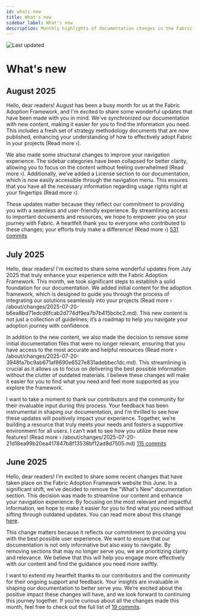 ```yaml
---
id: whats-new
title: What's new
sidebar_label: What's new
description: Monthly highlights of documentation changes in the Fabric Adoption Framework.
---
```


![Last updated](https://img.shields.io/badge/last%20updated-"2025--08--08-brightgreen)

# What's new

## August 2025

Hello, dear readers! August has been a busy month for us at the Fabric Adoption Framework, and I'm excited to share some wonderful updates that have been made with you in mind. We've synchronized our documentation with new content, making it easier for you to find the information you need. This includes a fresh set of strategy methodology documents that are now published, enhancing your understanding of how to effectively adopt Fabric in your projects (Read more ›). 

We also made some structural changes to improve your navigation experience. The sidebar categories have been collapsed for better clarity, allowing you to focus on the content without feeling overwhelmed (Read more ›). Additionally, we’ve added a License section to our documentation, which is now easily accessible through the navigation menu. This ensures that you have all the necessary information regarding usage rights right at your fingertips (Read more ›). 

These updates matter because they reflect our commitment to providing you with a seamless and user-friendly experience. By streamlining access to important documents and resources, we hope to empower you on your journey with Fabric. A heartfelt thank you to everyone who contributed to these changes; your efforts truly make a difference! (Read more ›) [531 commits](https://github.com/TheTrustedAdvisor/FabricAdoptionFramework/commits/main?since=2025-08-01&until=2025-08-31)

## July 2025

Hello, dear readers! I'm excited to share some wonderful updates from July 2025 that truly enhance your experience with the Fabric Adoption Framework. This month, we took significant steps to establish a solid foundation for our documentation. We added initial content for the adoption framework, which is designed to guide you through the process of integrating our solutions seamlessly into your projects (Read more › /about/changes/2025-07-20-b6ea8bd71edcd6fcab2d774df9ea7b7b415bcbc2.md). This new content is not just a collection of guidelines; it’s a roadmap to help you navigate your adoption journey with confidence.

In addition to the new content, we also made the decision to remove some initial documentation files that were no longer relevant, ensuring that you have access to the most accurate and helpful resources (Read more › /about/changes/2025-07-20-3948fa7bc9ab671af8690e6527e831adebbec1dc.md). This streamlining is crucial as it allows us to focus on delivering the best possible information without the clutter of outdated materials. I believe these changes will make it easier for you to find what you need and feel more supported as you explore the framework.

I want to take a moment to thank our contributors and the community for their invaluable input during this process. Your feedback has been instrumental in shaping our documentation, and I’m thrilled to see how these updates will positively impact your experience. Together, we’re building a resource that truly meets your needs and fosters a supportive environment for all users. I can’t wait to see how you utilize these new features! (Read more › /about/changes/2025-07-20-21d18ea99b20ea417847b8f13538bf12ad8d7505.md) [115 commits](https://github.com/TheTrustedAdvisor/FabricAdoptionFramework/commits/main?since=2025-07-01&until=2025-07-31)

## June 2025

Hello, dear readers! I’m excited to share some recent changes that have taken place on the Fabric Adoption Framework website this June. In a significant shift, we’ve decided to remove the "What's New" documentation section. This decision was made to streamline our content and enhance your navigation experience. By focusing on the most relevant and impactful information, we hope to make it easier for you to find what you need without sifting through outdated updates. You can read more about this change [here](https://fabricadoptionframework.com/about/changes/2025-06-03-5a7d4f72ccbbd73c700b77c1b485216d1e29c0ea.md).

This change matters because it reflects our commitment to providing you with the best possible user experience. We want to ensure that our documentation is not only informative but also easy to navigate. By removing sections that may no longer serve you, we are prioritizing clarity and relevance. We believe that this will help you engage more effectively with our content and find the guidance you need more swiftly.

I want to extend my heartfelt thanks to our contributors and the community for their ongoing support and feedback. Your insights are invaluable in shaping our documentation to better serve you. We’re excited about the positive impact these changes will have, and we look forward to continuing this journey together. If you’re curious about all the changes made this month, feel free to check out the full list of [19 commits](https://github.com/TheTrustedAdvisor/FabricAdoptionFramework/commits/main?since=2025-06-01&until=2025-06-30).
